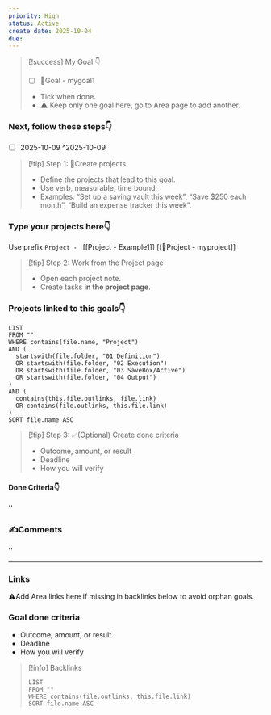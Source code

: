 ```yaml
---
priority: High
status: Active
create date: 2025-10-04
due:
---
```


> [!success] My Goal 👇
> - [ ] 🎯Goal - mygoal1
>
> - Tick when done.
> - ⚠️ Keep only one goal here, go to Area page to add another.

### Next, follow these steps👇
- [ ] 2025-10-09 ^2025-10-09
> [!tip] Step 1: 🚀Create projects
> - Define the projects that lead to this goal.
> - Use verb, measurable, time bound.
> - Examples: “Set up a saving vault this week”, “Save $250 each month”, “Build an expense tracker this week”.

### Type your projects here👇
Use prefix `Project - `
[[Project - Example1]]
[[🚀Project - myproject]]


> [!tip] Step 2: Work from the Project page
> - Open each project note.
> - Create tasks **in the project page**.

### Projects linked to this goals👇
~~~dataview
LIST
FROM ""
WHERE contains(file.name, "Project")
AND (
  startswith(file.folder, "01 Definition")
  OR startswith(file.folder, "02 Execution")
  OR startswith(file.folder, "03 SaveBox/Active")
  OR startswith(file.folder, "04 Output")
)
AND (
  contains(this.file.outlinks, file.link)
  OR contains(file.outlinks, this.file.link)
)
SORT file.name ASC
~~~
> [!tip] Step 3: ✅(Optional) Create done criteria
> - Outcome, amount, or result
> - Deadline
> - How you will verify

#### Done Criteria👇
''
### ✍️Comments
''
___

### Links
⚠️Add Area links here if missing in backlinks below to avoid orphan goals.

### Goal done criteria
- Outcome, amount, or result
- Deadline
- How you will verify

> [!info] Backlinks
> ```dataview
> LIST
> FROM ""
> WHERE contains(file.outlinks, this.file.link)
> SORT file.name ASC
> ```

